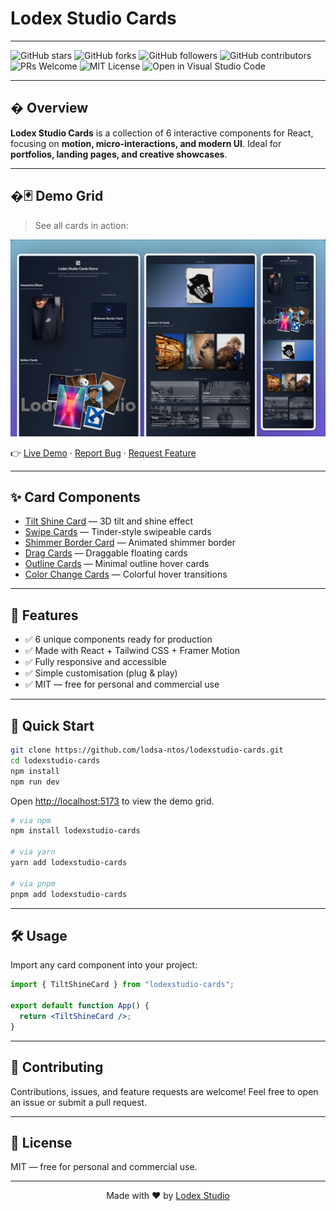 
# Lodex Studio Cards


---

![GitHub stars](https://img.shields.io/github/stars/lodsa-ntos/lodexstudio-cards?style=social)
![GitHub forks](https://img.shields.io/github/forks/lodsa-ntos/lodexstudio-cards?style=social)
![GitHub followers](https://img.shields.io/github/followers/lodsa-ntos?label=Follow&style=social)
![GitHub contributors](https://img.shields.io/github/contributors/lodsa-ntos/lodexstudio-cards)
![PRs Welcome](https://img.shields.io/badge/PRs-welcome-brightgreen.svg?style=flat-square)
![MIT License](https://img.shields.io/badge/license-MIT-green)
![Open in Visual Studio Code](https://img.shields.io/badge/Open%20in-VS%20Code-blue?logo=visualstudiocode&logoColor=white)

---

## � Overview

**Lodex Studio Cards** is a collection of 6 interactive components for React, focusing on **motion, micro-interactions, and modern UI**. Ideal for **portfolios, landing pages, and creative showcases**.

---

## �🃏 Demo Grid

> See all cards in action:

<p align="center">
  <img src="./public/demo-grid-screenshot.png" alt="Lodex Studio Cards Demo" />
</p>

👉 [Live Demo](https://lodexstudio-cards.vercel.app) · [Report Bug](https://github.com/lodsa-ntos/lodexstudio-cards/issues) · [Request Feature](https://github.com/lodsa-ntos/lodexstudio-cards/issues)

---

## ✨ Card Components

- [Tilt Shine Card](https://github.com/lodsa-ntos/tilt-shine-card) — 3D tilt and shine effect
- [Swipe Cards](https://github.com/lodsa-ntos/swipe-cards) — Tinder-style swipeable cards
- [Shimmer Border Card](https://github.com/lodsa-ntos/shimmer-border-card) — Animated shimmer border
- [Drag Cards](https://github.com/lodsa-ntos/drag-cards) — Draggable floating cards
- [Outline Cards](https://github.com/lodsa-ntos/outline-cards) — Minimal outline hover cards
- [Color Change Cards](https://github.com/lodsa-ntos/color-change-cards) — Colorful hover transitions

---

## 🚀 Features

- ✅ 6 unique components ready for production
- ✅ Made with React + Tailwind CSS + Framer Motion
- ✅ Fully responsive and accessible
- ✅ Simple customisation (plug & play)
- ✅ MIT — free for personal and commercial use

---

## 🏁 Quick Start

```bash
git clone https://github.com/lodsa-ntos/lodexstudio-cards.git
cd lodexstudio-cards
npm install
npm run dev
```

Open [http://localhost:5173](http://localhost:5173) to view the demo grid.

```bash
# via npm
npm install lodexstudio-cards

# via yarn
yarn add lodexstudio-cards

# via pnpm
pnpm add lodexstudio-cards
```

---

## 🛠️ Usage

Import any card component into your project:

```jsx
import { TiltShineCard } from "lodexstudio-cards";

export default function App() {
  return <TiltShineCard />;
}
```

---

## 🤝 Contributing

Contributions, issues, and feature requests are welcome! Feel free to open an issue or submit a pull request.

---

## 📄 License

MIT — free for personal and commercial use.

---

<p align="center">
  Made with ❤️ by <a href="https://lodexstudio.com">Lodex Studio</a>
</p>